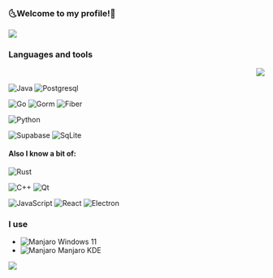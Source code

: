 ### 🌜Welcome to my profile!🌛
<a href="https://github.com/KXRXH">
  <img align="center" src="https://github-readme-stats.vercel.app/api?username=KXRXH&theme=midnight-purple&show_icons=true" />
</a>

### Languages and tools

<a href="https://github.com/KXRXH">
 <img align="right" src="https://github-readme-stats.vercel.app/api/top-langs/?username=KXRXH&layout=compact&theme=midnight-purple&show_icons=true&langs_count=8" />
</a>
<br>

![Java](https://img.shields.io/badge/-Java-000?&logo=openjdk)
![Postgresql](https://img.shields.io/badge/-Postgresql-000?&logo=Postgresql&logoColor=89CFF0)

![Go](https://img.shields.io/badge/-Go-000?&logo=Go&logoColor=00FFFF)
![Gorm](https://img.shields.io/badge/-Gorm-000?&logo=Go&logoColor=00FFFF)
![Fiber](https://img.shields.io/badge/-Fiber-000?&logo=Go&logoColor=00FFFF)

![Python](https://img.shields.io/badge/-Python-000?&logo=Python)

![Supabase](https://img.shields.io/badge/-Supabase-000?&logo=supabase)
![SqLite](https://img.shields.io/badge/-SqLite-000?&logo=SqLite&logoColor=89CFF0)

#### Also I know a bit of:

![Rust](https://img.shields.io/badge/-Rust-000?&logo=Rust)

![C++](https://img.shields.io/badge/-C++-000?&logo=c%2b%2b&logoColor=00599C)
![Qt](https://img.shields.io/badge/-Qt-000?&logo=Qt)

![JavaScript](https://img.shields.io/badge/-JavaScript-000?&logo=JavaScript)
![React](https://img.shields.io/badge/-React-000?&logo=React)
![Electron](https://img.shields.io/badge/-Electron-000?&logo=Electron)

### I use
- ![Manjaro](https://img.shields.io/badge/--000?&logo=windows) Windows 11
- ![Manjaro](https://img.shields.io/badge/--000?&logo=manjaro) Manjaro KDE

 ![](https://komarev.com/ghpvc/?username=KXRXH&style=for-the-badge&color=grey)

<!--
**KXRXH/KXRXH** is a ✨ _special_ ✨ repository because its `README.md` (this file) appears on your GitHub profile.

Here are some ideas to get you started:

- 🔭 I’m currently working on ...
- 🌱 I’m currently learning ...
- 👯 I’m looking to collaborate on ...
- 🤔 I’m looking for help with ...
- 💬 Ask me about ...
- 📫 How to reach me: ...
- 😄 Pronouns: ...
- ⚡ Fun fact: ...
-->
